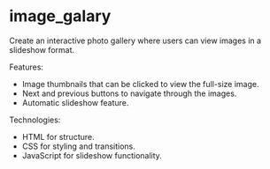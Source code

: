 # image_galary
Create an interactive photo gallery where users can view images in a slideshow format.

Features:

* Image thumbnails that can be clicked to view the full-size image.
* Next and previous buttons to navigate through the images.
* Automatic slideshow feature.
  
Technologies:

* HTML for structure.
* CSS for styling and transitions.
* JavaScript for slideshow functionality.
